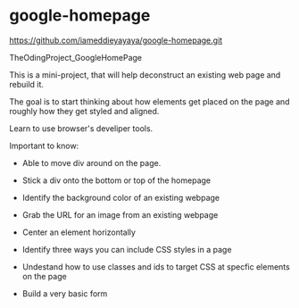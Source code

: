 # google-homepage

https://github.com/iameddieyayaya/google-homepage.git

TheOdingProject_GoogleHomePage

This is a mini-project, that will help deconstruct an existing web page and rebuild it.

The goal is to start thinking about how elements get placed on the page and roughly how they get styled and aligned.

Learn to use browser's develiper tools.

Important to know:

- Able to move div around on the page.

- Stick a div onto the bottom or top of the homepage

- Identify the background color of an existing webpage

- Grab the URL for an image from an existing webpage

- Center an element horizontally

- Identify three ways you can include CSS styles  in a page

- Undestand how to use classes and ids to target CSS at specfic elements on the page

- Build a very basic form
